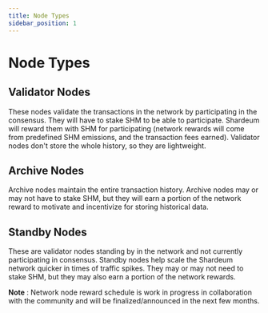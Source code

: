 ```yaml
---
title: Node Types
sidebar_position: 1
---
```


# Node Types

## Validator Nodes

These nodes validate the transactions in the network by participating in the consensus. They will have to stake SHM to be able to participate. Shardeum will reward them with SHM for participating (network rewards will come from predefined SHM emissions, and the transaction fees earned). Validator nodes don't store the whole history, so they are lightweight.

## Archive Nodes

Archive nodes maintain the entire transaction history. Archive nodes may or may not have to stake SHM, but they will earn a portion of the network reward to motivate and incentivize for storing historical data.

## Standby Nodes

These are validator nodes standing by in the network and not currently participating in consensus. Standby nodes help scale the Shardeum network quicker in times of traffic spikes. They may or may not need to stake SHM, but they may also earn a portion of the network rewards.

**Note** : Network node reward schedule is work in progress in collaboration with the community and will be finalized/announced in the next few months.
